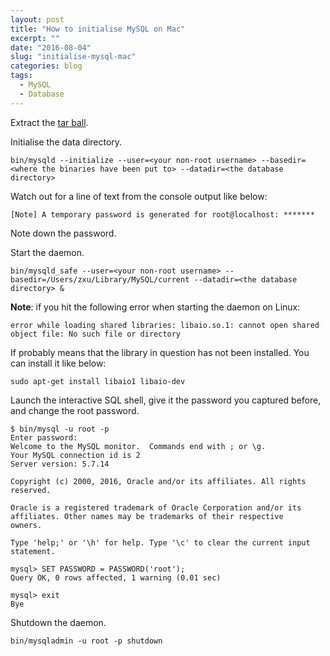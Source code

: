 ```yaml
---
layout: post
title: "How to initialise MySQL on Mac"
excerpt: ""
date: "2016-08-04"
slug: "initialise-mysql-mac"
categories: blog
tags:
  - MySQL
  - Database
---
```

Extract the [tar ball](http://dev.mysql.com/get/Downloads/MySQL-5.7/mysql-5.7.14-osx10.11-x86_64.tar).

Initialise the data directory.

```
bin/mysqld --initialize --user=<your non-root username> --basedir=<where the binaries have been put to> --datadir=<the database directory>
``` 

Watch out for a line of text from the console output like below:

```
[Note] A temporary password is generated for root@localhost: *******
```
Note down the password.

Start the daemon.

```
bin/mysqld_safe --user=<your non-root username> --basedir=/Users/zxu/Library/MySQL/current --datadir=<the database directory> &
```

**Note**: if you hit the following error when starting the daemon on Linux:
```
error while loading shared libraries: libaio.so.1: cannot open shared object file: No such file or directory
```
If probably means that the library in question has not been installed. You can install it like below:
```
sudo apt-get install libaio1 libaio-dev
```

Launch the interactive SQL shell, give it the password you captured before, and change the root password.

```
$ bin/mysql -u root -p
Enter password: 
Welcome to the MySQL monitor.  Commands end with ; or \g.
Your MySQL connection id is 2
Server version: 5.7.14

Copyright (c) 2000, 2016, Oracle and/or its affiliates. All rights reserved.

Oracle is a registered trademark of Oracle Corporation and/or its
affiliates. Other names may be trademarks of their respective
owners.

Type 'help;' or '\h' for help. Type '\c' to clear the current input statement.

mysql> SET PASSWORD = PASSWORD('root');
Query OK, 0 rows affected, 1 warning (0.01 sec)

mysql> exit
Bye
```
 
Shutdown the daemon.

```
bin/mysqladmin -u root -p shutdown
```


